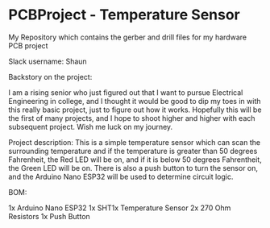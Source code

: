 # PCBProject - Temperature Sensor
My Repository which contains the gerber and drill files for my hardware PCB project

Slack username: Shaun

Backstory on the project:

I am a rising senior who just figured out that I want to pursue Electrical Engineering in college, and I thought it would be good to dip my toes in with this really basic project, just to figure out how it works. Hopefully this will be the first of many projects, and I hope to shoot higher and higher with each subsequent project. Wish me luck on my journey.

Project description:
This is a simple temperature sensor which can scan the surrounding temperature and if the temperature is greater than 50 degrees Fahrenheit, the Red LED will be on, and if it is below 50 degrees Fahrentheit, the Green LED will be on. There is also a push button to turn the sensor on, and the Arduino Nano ESP32 will be used to determine circuit logic.

BOM:

1x Arduino Nano ESP32
1x SHT1x Temperature Sensor
2x 270 Ohm Resistors
1x Push Button

